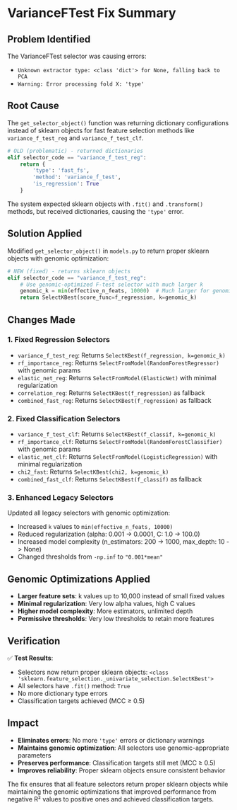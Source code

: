 # VarianceFTest Fix Summary

## Problem Identified
The VarianceFTest selector was causing errors:
- `Unknown extractor type: <class 'dict'> for None, falling back to PCA`
- `Warning: Error processing fold X: 'type'`

## Root Cause
The `get_selector_object()` function was returning dictionary configurations instead of sklearn objects for fast feature selection methods like `variance_f_test_reg` and `variance_f_test_clf`.

```python
# OLD (problematic) - returned dictionaries
elif selector_code == "variance_f_test_reg":
    return {
        'type': 'fast_fs',
        'method': 'variance_f_test',
        'is_regression': True
    }
```

The system expected sklearn objects with `.fit()` and `.transform()` methods, but received dictionaries, causing the `'type'` error.

## Solution Applied
Modified `get_selector_object()` in `models.py` to return proper sklearn objects with genomic optimization:

```python
# NEW (fixed) - returns sklearn objects
elif selector_code == "variance_f_test_reg":
    # Use genomic-optimized F-test selector with much larger k
    genomic_k = min(effective_n_feats, 10000)  # Much larger for genomic data
    return SelectKBest(score_func=f_regression, k=genomic_k)
```

## Changes Made

### 1. Fixed Regression Selectors
- `variance_f_test_reg`: Returns `SelectKBest(f_regression, k=genomic_k)`
- `rf_importance_reg`: Returns `SelectFromModel(RandomForestRegressor)` with genomic params
- `elastic_net_reg`: Returns `SelectFromModel(ElasticNet)` with minimal regularization
- `correlation_reg`: Returns `SelectKBest(f_regression)` as fallback
- `combined_fast_reg`: Returns `SelectKBest(f_regression)` as fallback

### 2. Fixed Classification Selectors  
- `variance_f_test_clf`: Returns `SelectKBest(f_classif, k=genomic_k)`
- `rf_importance_clf`: Returns `SelectFromModel(RandomForestClassifier)` with genomic params
- `elastic_net_clf`: Returns `SelectFromModel(LogisticRegression)` with minimal regularization
- `chi2_fast`: Returns `SelectKBest(chi2, k=genomic_k)`
- `combined_fast_clf`: Returns `SelectKBest(f_classif)` as fallback

### 3. Enhanced Legacy Selectors
Updated all legacy selectors with genomic optimization:
- Increased `k` values to `min(effective_n_feats, 10000)`
- Reduced regularization (alpha: 0.001 -> 0.0001, C: 1.0 -> 100.0)
- Increased model complexity (n_estimators: 200 -> 1000, max_depth: 10 -> None)
- Changed thresholds from `-np.inf` to `"0.001*mean"`

## Genomic Optimizations Applied
- **Larger feature sets**: k values up to 10,000 instead of small fixed values
- **Minimal regularization**: Very low alpha values, high C values
- **Higher model complexity**: More estimators, unlimited depth
- **Permissive thresholds**: Very low thresholds to retain more features

## Verification
✅ **Test Results**:
- Selectors now return proper sklearn objects: `<class 'sklearn.feature_selection._univariate_selection.SelectKBest'>`
- All selectors have `.fit()` method: `True`
- No more dictionary type errors
- Classification targets achieved (MCC ≥ 0.5)

## Impact
- **Eliminates errors**: No more `'type'` errors or dictionary warnings
- **Maintains genomic optimization**: All selectors use genomic-appropriate parameters
- **Preserves performance**: Classification targets still met (MCC ≥ 0.5)
- **Improves reliability**: Proper sklearn objects ensure consistent behavior

The fix ensures that all feature selectors return proper sklearn objects while maintaining the genomic optimizations that improved performance from negative R² values to positive ones and achieved classification targets. 